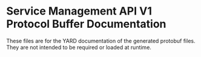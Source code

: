 # Service Management API V1 Protocol Buffer Documentation

These files are for the YARD documentation of the generated protobuf files.
They are not intended to be required or loaded at runtime.
